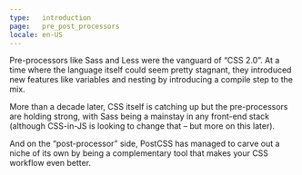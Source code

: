 ```yaml
---
type:   introduction
page:   pre_post_processors
locale: en-US
---
```


Pre-processors like Sass and Less were the vanguard of “CSS 2.0”. At a time where the language itself could seem pretty stagnant, they introduced new features like variables and nesting by introducing a compile step to the mix. 

More than a decade later, CSS itself is catching up but the pre-processors are holding strong, with Sass being a mainstay in any front-end stack (although CSS-in-JS is looking to change that – but more on this later). 

And on the “post-processor” side, PostCSS has managed to carve out a niche of its own by being a complementary tool that makes your CSS workflow even better.